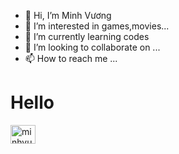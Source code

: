 - 👋 Hi, I’m Minh Vương
- 👀 I’m interested in games,movies...
- 🌱 I’m currently learning codes
- 💞️ I’m looking to collaborate on ...
- 📫 How to reach me ...

<h1> Hello </h1>
<a href="https://twitter.com/minhvuong01" target="blank"><img align="center" src="https://raw.githubusercontent.com/rahuldkjain/github-profile-readme-generator/master/src/images/icons/Social/twitter.svg" alt="minhvuong01" height="30" width="40" /></a>

<!---
VuongMinh01/VuongMinh01 is a ✨ special ✨ repository because its `README.md` (this file) appears on your GitHub profile.
You can click the Preview link to take a look at your changes.
--->

